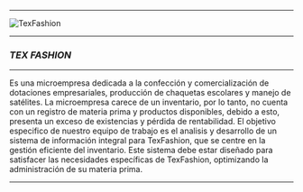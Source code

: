 ------------
![TexFashion](https://github.com/Maicol13montoya/thex_fashion/assets/172074119/596ae1a3-da54-4ec9-b207-f954e8f42426)

------------


###   ***TEX FASHION***

------------

<p>
Es una microempresa dedicada a la confección y  comercialización de dotaciones empresariales, producción de chaquetas escolares y manejo de satélites. 
La microempresa  carece de un inventario, por lo tanto, no cuenta con un registro de materia prima y productos disponibles, debido a esto, presenta un exceso de existencias y pérdida de rentabilidad. 
El objetivo especifico de nuestro equipo de trabajo es el analisis y desarrollo de un sistema de información integral para TexFashion,  que se centre en la gestión eficiente del inventario. 
Este sistema debe estar diseñado para satisfacer las necesidades específicas de TexFashion, optimizando la administración de su materia prima.
</p>


------------







